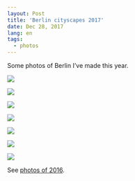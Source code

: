 ```yaml
---
layout: Post
title: 'Berlin cityscapes 2017'
date: Dec 28, 2017
lang: en
tags:
  - photos
---
```


Some photos of Berlin I’ve made this year.

![](photo://2017-08-08_0781_Artem_Sapegin)

<!--more-->

![](photo://2017-06-24_0605_Artem_Sapegin)

![](photo://2017-07-29_0650_Artem_Sapegin)

![](photo://2017-08-13_0797_Artem_Sapegin)

![](photo://2017-08-22_0820_Artem_Sapegin)

![](photo://2017-08-26_1072_Artem_Sapegin)

![](photo://2017-09-10_1363_Artem_Sapegin)

See [photos of 2016](http://morning.photos/blog/10).
